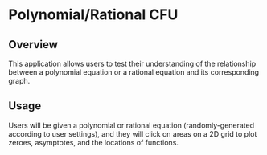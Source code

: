 # Polynomial/Rational CFU

## Overview

This application allows users to test their understanding of the relationship between a polynomial equation or a rational equation and its corresponding graph.

## Usage

Users will be given a polynomial or rational equation (randomly-generated according to user settings), and they will click on areas on a 2D grid to plot zeroes, asymptotes, and the locations of functions.